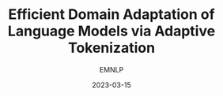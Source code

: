 ---
layout: seminar-post
title: "Efficient Domain Adaptation of Language Models via Adaptive Tokenization"
subtitle: 'EMNLP'
categories: NLP
tags: [Adversarial Training]
date: 2023-03-15
pdf_url: 'https://drive.google.com/file/d/19PhbKQ1puif6JJoFQx7ZIPmJGfWRYHEO/preview'
---